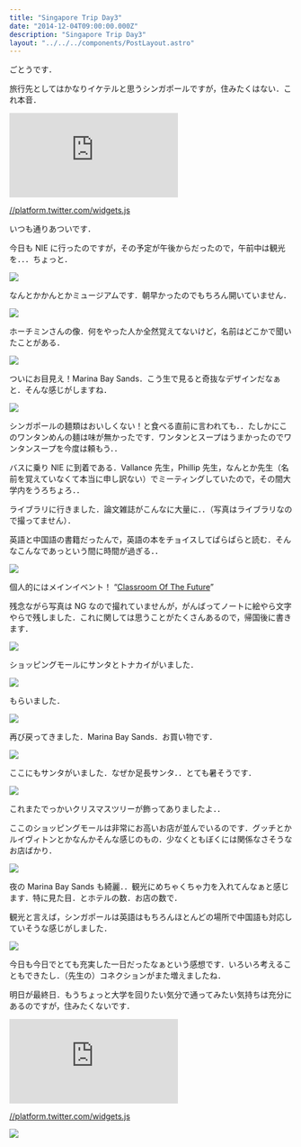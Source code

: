 ```yaml
---
title: "Singapore Trip Day3"
date: "2014-12-04T09:00:00.000Z"
description: "Singapore Trip Day3"
layout: "../../../components/PostLayout.astro"
---
```


ごとうです．

旅行先としてはかなりイケテルと思うシンガポールですが，住みたくはない．これ本音．

<iframe src="https://medium.com/media/864325057a6ba8a82b321370155fe4ea" frameborder=0></iframe>

[//platform.twitter.com/widgets.js](//platform.twitter.com/widgets.js)

いつも通りあついです．

今日も NIE に行ったのですが，その予定が午後からだったので，午前中は観光を．．．ちょっと．

![](https://cdn-images-1.medium.com/max/2000/0*EuphCEFf5ar2zHr0.jpg)

なんとかかんとかミュージアムです．朝早かったのでもちろん開いていません．

![](https://cdn-images-1.medium.com/max/2000/0*lnEN6fABo54YdQI-.jpg)

ホーチミンさんの像．何をやった人か全然覚えてないけど，名前はどこかで聞いたことがある．

![](https://cdn-images-1.medium.com/max/2000/0*scJgJy-F11c6NT8X.jpg)

ついにお目見え！Marina Bay Sands．こう生で見ると奇抜なデザインだなぁと．そんな感じがしますね．

![](https://cdn-images-1.medium.com/max/2000/0*QXa3NbU-K98bwIUp.jpg)

シンガポールの麺類はおいしくない！と食べる直前に言われても．．たしかにこのワンタンめんの麺は味が無かったです．ワンタンとスープはうまかったのでワンタンスープを今度は頼もう．．

バスに乗り NIE に到着である．Vallance 先生，Phillip 先生，なんとか先生（名前を覚えていなくて本当に申し訳ない）でミーティングしていたので，その間大学内をうろちょろ．．

ライブラリに行きました．論文雑誌がこんなに大量に．．（写真はライブラリなので撮ってません）．

英語と中国語の書籍だったんで，英語の本をチョイスしてぱらぱらと読む．そんなこんなであっという間に時間が過ぎる．．

![](https://cdn-images-1.medium.com/max/2000/0*ZGYsOezAxdswV95F.jpg)

個人的にはメインイベント！ “[Classroom Of The Future](http://cotf.nie.edu.sg/)”

残念ながら写真は NG なので撮れていませんが，がんばってノートに絵やら文字やらで残しました．これに関しては思うことがたくさんあるので，帰国後に書きます．

![](https://cdn-images-1.medium.com/max/2000/0*fQvyIfxBeVsje3TZ.jpg)

ショッピングモールにサンタとトナカイがいました．

![](https://cdn-images-1.medium.com/max/2000/0*sU_EiKraKUjpVvks.jpg)

もらいました．

![](https://cdn-images-1.medium.com/max/2000/0*ed_Yh4HQLWDTLgWF.jpg)

再び戻ってきました．Marina Bay Sands．お買い物です．

![](https://cdn-images-1.medium.com/max/2000/0*12OKWctwpNTalXjx.jpg)

ここにもサンタがいました．なぜか足長サンタ．．とても暑そうです．

![](https://cdn-images-1.medium.com/max/2000/0*i737ycO15FLH1_Oy.jpg)

これまたでっかいクリスマスツリーが飾ってありましたよ．．

ここのショッピングモールは非常にお高いお店が並んでいるのです．グッチとかルイヴィトンとかなんかそんな感じのもの．少なくともぼくには関係なさそうなお店ばかり．

![](https://cdn-images-1.medium.com/max/2000/0*KDM6ta-8EJFpnGmh.jpg)

夜の Marina Bay Sands も綺麗．．観光にめちゃくちゃ力を入れてんなぁと感じます．特に見た目．とホテルの数．お店の数で．

観光と言えば，シンガポールは英語はもちろんほとんどの場所で中国語も対応していそうな感じがしました．

![](https://cdn-images-1.medium.com/max/2000/0*Zoy_u-MBkSmNAfyn.jpg)

今日も今日でとても充実した一日だったなぁという感想です．いろいろ考えることもできたし．（先生の）コネクションがまた増えましたね．

明日が最終日．もうちょっと大学を回りたい気分で通ってみたい気持ちは充分にあるのですが，住みたくないです．

<iframe src="https://medium.com/media/5b77f4aea7a91ceff49839ddde2bc884" frameborder=0></iframe>

[//platform.twitter.com/widgets.js](//platform.twitter.com/widgets.js)

![](https://cdn-images-1.medium.com/max/2000/0*ZzxBE5-RxySGMr3N.jpg)
